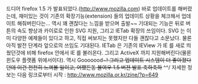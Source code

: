 드디어 firefox 1.5 가 발표되었다.(http://www.mozilla.com)
바로 업데이트를 해버렸는데, 재미있는 것이 기존의 확장기능(extension) 들의 업데이트 상황을 체크해서 업데이트 해줘버린다는... 역시 꽤 괜찮다는 느낌을 받으며 출발~~
기대되는 기능은 뒤로 버튼의 속도 향상과 카이로로 인한 SVG 지원, 그리고 IETab 확장의 쓰임이다.
SVG 는 이미 다양한 예제들이 있다고 하고, 직접 써보지는 못했지만 다들 괜찮다고 소문났다. 물론 아직 발전 단계라 앞으로의 쓰임도 기대된다.
IETab 은 기존의 IEView 가 IE 를 새로 띄웠던것에 비해 firefox 안에서 IE 를 불러온다. 그리고 ActiveX 까지 지원해버린다(물론 윈도우 플랫폼 위에서이다). 역시 Gooooood~~~!
그리고 업데이트 시스템이 더 좋아졌다던데 이건 천천히 느껴볼 일이고, 어쨌든동 불여우 1.5 버젼 발표 축하축하~~ ^^/
자세한 정보는 다음 링크로부터 시작 :
http://www.mozilla.or.kr/zine/?p=649
